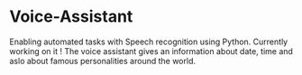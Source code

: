 # Voice-Assistant
Enabling automated tasks with Speech recognition using Python. Currently working on it !
The voice assistant gives an information about date, time and aslo about famous personalities around the world.
